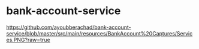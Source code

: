 # bank-account-service
https://github.com/ayoubberachad/bank-account-service/blob/master/src/main/resources/BankAccount%20Captures/Services.PNG?raw=true
